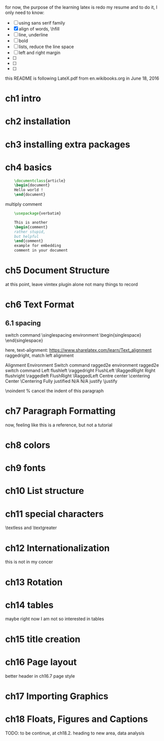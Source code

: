 for now, the purpose of the learning latex is redo my resume
and to do it, I only need to know:
- [ ] using sans serif family
- [x] align of words, \hfill
- [ ] line, underline
- [ ] bold
- [ ] lists, reduce the line space
- [ ] left and right margin
- [ ]
- [ ]
- [ ]
this README is following LateX.pdf from en.wikibooks.org in June 18, 2016
# ch1 intro
# ch2 installation
# ch3 installing extra packages
# ch4 basics
```tex
    \documentclass{article}
    \begin{document}
    Hello world !
    \end{document}
```

multiply comment
```tex
    \usepackage{verbatim}

    This is another
    \begin{comment}
    rather stupid,
    but helpful
    \end{comment}
    example for embedding
    comment in your document
```

# ch5 Document Structure
at this point, leave vimtex plugin alone
not many things to record

# ch6 Text Format
## 6.1 spacing
switch command \singlespacing
environment \begin{singlespace} \end{singlespace}

here, text-alignment: https://www.sharelatex.com/learn/Text_alignment
raggedright, match left alignment

Alignment    Environment    Switch command      ragged2e environment    ragged2e switch command
Left         flushleft      \raggedright        FlushLeft               \RaggedRight
Right        flushright     \raggedleft         FlushRight              \RaggedLeft
Centre       center         \centering          Center                  \Centering
Fully justified  N/A        N/A                 justify                 \justify

\noindent % cancel the indent of this paragraph

# ch7 Paragraph Formatting
now, feeling like this is a reference, but not a tutorial

# ch8 colors
# ch9 fonts
# ch10 List structure

# ch11 special characters
\textless and \textgreater

# ch12 Internationalization
this is not in my concer

# ch13 Rotation

# ch14 tables
maybe right now I am not so interested in tables

# ch15 title creation

# ch16 Page layout
better header in ch16.7 page style

# ch17 Importing Graphics

# ch18 Floats, Figures and Captions
TODO: to be continue, at ch18.2. heading to new area, data analysis
